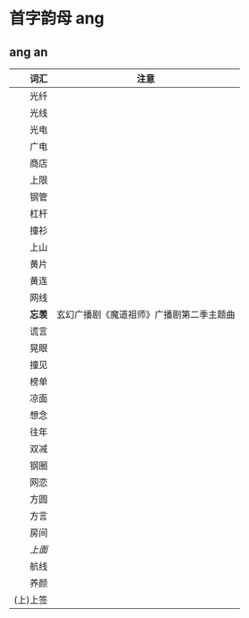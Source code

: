 # 首字韵母 ang
## ang an
|词汇|注意|
|----:|----|
|光纤||
|光线||
|光电||
|广电||
|商店||
|上限||
|钢管||
|杠杆||
|撞衫||
|上山||
|黄片||
|黄连||
|网线||
|**忘羡**|玄幻广播剧《魔道祖师》广播剧第二季主题曲|
|谎言||
|晃眼||
|撞见||
|榜单||
|凉面||
|想念||
|往年||
|双减||
|钢圈||
|网恋||
|方圆||
|方言||
|房间||
|*上面*||
|航线||
|养颜||
|(上)上签||
